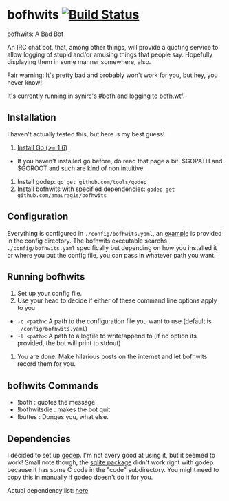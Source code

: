 bofhwits  [![Build Status](https://travis-ci.org/amauragis/bofhwits.svg?branch=master)](https://travis-ci.org/amauragis/bofhwits)
========

bofhwits: A Bad Bot

An IRC chat bot, that, among other things, will provide a quoting service to allow logging of stupid
and/or amusing things that people say.  Hopefully displaying them in some manner somewhere, also.

Fair warning: It's pretty bad and probably won't work for you, but hey, you never know!

It's currently running in synirc's #bofh and logging to  [bofh.wtf](https://bofh.wtf).

Installation
------------
I haven't actually tested this, but here is my best guess!

1. [Install Go (>= 1.6)](https://golang.org/doc/install)
  - If you haven't installed go before, do read that page a bit.  $GOPATH and $GOROOT and such are kind of
    non intuitive.
1. Install godep: `go get github.com/tools/godep`
1. Install bofhwits with specified dependencies: `godep get github.com/amauragis/bofhwits`


Configuration
-------------
Everything is configured in `./config/bofhwits.yaml`, an [example](config/bofhwits.yaml.example) is
provided in the config directory.  The bofhwits executable searchs `./config/bofhwits.yaml` specifically
but depending on how you installed it or where you put the config file, you can pass in whatever path
you want.

Running bofhwits
----------------
1. Set up your config file.
1. Use your head to decide if either of these command line options apply to you
 - `-c <path>`: A path to the configuration file you want to use (default is `./config/bofhwits.yaml`)
 - `-l <path>`: A path to a logfile to write/append to (if no option its provided, the bot will print to stdout)
1. You are done.  Make hilarious posts on the internet and let bofhwits record them for you.

bofhwits Commands
-----------------
 - !bofh <msg> : quotes the message
 - !bofhwitsdie : makes the bot quit
 - !buttes : Donges you, what else.

Dependencies
------------
I decided to set up [godep](https://github.com/tools/godep).  I'm not avery good at using it, but it
seemed to work!  Small note though, the [sqlite package](https://github.com/mattn/go-sqlite3) didn't
work right with godep because it has some C code in the "code" subdirectory.  You might need to copy
this in manually if godep doesn't do it for you.

Actual dependency list: [here](Godeps/Godeps.json)
